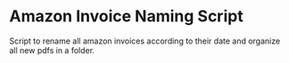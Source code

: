 # Amazon Invoice Naming Script
Script to rename all amazon invoices according to their date and organize all new pdfs in a folder. 

